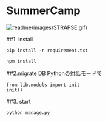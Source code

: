 # SummerCamp

![readme](https://github.com/hiraleo/summer_camp)/images/STRAPSE.gif)

##1. install

```
pip install -r requirement.txt
```

```
npm install 
```
##2.migrate DB
Pythonの対話モードで

```
from lib.models import init
init()
```
##3. start
```
python manage.py
```